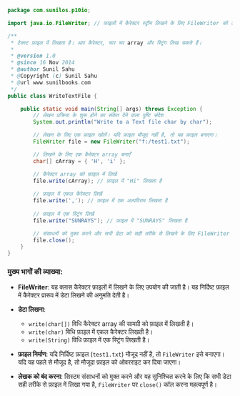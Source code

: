 ```java
package com.sunilos.p10io;

import java.io.FileWriter; // फ़ाइलों में कैरेक्टर स्ट्रीम लिखने के लिए FileWriter को आयात करें

/**
 * टेक्स्ट फ़ाइल में लिखता है। आप कैरेक्टर, चार चर array और स्ट्रिंग लिख सकते हैं।
 * 
 * @version 1.0
 * @since 16 Nov 2014
 * @author Sunil Sahu
 * @Copyright (c) Sunil Sahu
 * @url www.sunilbooks.com
 */
public class WriteTextFile {

    public static void main(String[] args) throws Exception {
        // लेखन प्रक्रिया के शुरू होने का संकेत देने वाला पुष्टि संदेश
        System.out.println("Write to a Text file char by char");

        // लेखन के लिए एक फ़ाइल खोलें। यदि फ़ाइल मौजूद नहीं है, तो यह फ़ाइल बनाएगा।
        FileWriter file = new FileWriter("f:/test1.txt");

        // लिखने के लिए एक कैरेक्टर array बनाएँ
        char[] cArray = { 'H', 'i' };

        // कैरेक्टर array को फ़ाइल में लिखें
        file.write(cArray); // फ़ाइल में "Hi" लिखता है
        
        // फ़ाइल में एकल कैरेक्टर लिखें
        file.write(','); // फ़ाइल में एक अल्पविराम लिखता है
        
        // फ़ाइल में एक स्ट्रिंग लिखें
        file.write("SUNRAYS"); // फ़ाइल में "SUNRAYS" लिखता है

        // संसाधनों को मुक्त करने और सभी डेटा को सही तरीके से लिखने के लिए FileWriter को बंद करें
        file.close();
    }
}
```

### मुख्य भागों की व्याख्या:

- **FileWriter**: यह क्लास कैरेक्टर फ़ाइलों में लिखने के लिए उपयोग की जाती है। यह निर्दिष्ट फ़ाइल में कैरेक्टर प्रारूप में डेटा लिखने की अनुमति देती है।

- **डेटा लिखना**:
  - `write(char[])` विधि कैरेक्टर array की सामग्री को फ़ाइल में लिखती है।
  - `write(char)` विधि फ़ाइल में एकल कैरेक्टर लिखती है।
  - `write(String)` विधि फ़ाइल में एक स्ट्रिंग लिखती है।

- **फ़ाइल निर्माण**: यदि निर्दिष्ट फ़ाइल (`test1.txt`) मौजूद नहीं है, तो `FileWriter` इसे बनाएगा। यदि यह पहले से मौजूद है, तो मौजूदा फ़ाइल को ओवरराइट कर दिया जाएगा।

- **लेखक को बंद करना**: सिस्टम संसाधनों को मुक्त करने और यह सुनिश्चित करने के लिए कि सभी डेटा सही तरीके से फ़ाइल में लिखा गया है, `FileWriter` पर `close()` कॉल करना महत्वपूर्ण है।
